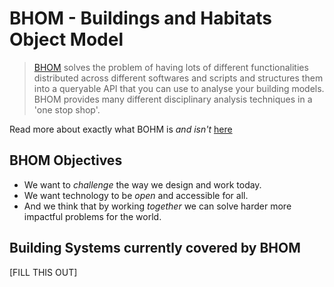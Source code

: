 # BHOM - Buildings and Habitats Object Model

>[BHOM](https://bhom.xyz/) solves the problem of having lots of different functionalities distributed across different softwares and scripts and structures them into a queryable API that you can use to analyse your building models. BHOM provides many different disciplinary analysis techniques in a 'one stop shop'.

Read more about exactly what BOHM is *and isn't* [here](https://bhom.xyz/documentation/#so-what-exactly-is-the-bhom)

## BHOM Objectives
* We want to *challenge* the way we design and work today.
* We want technology to be *open* and accessible for all.
* And we think that by working *together* we can solve harder more impactful problems for the world.

## Building Systems currently covered by BHOM

[FILL THIS OUT]


